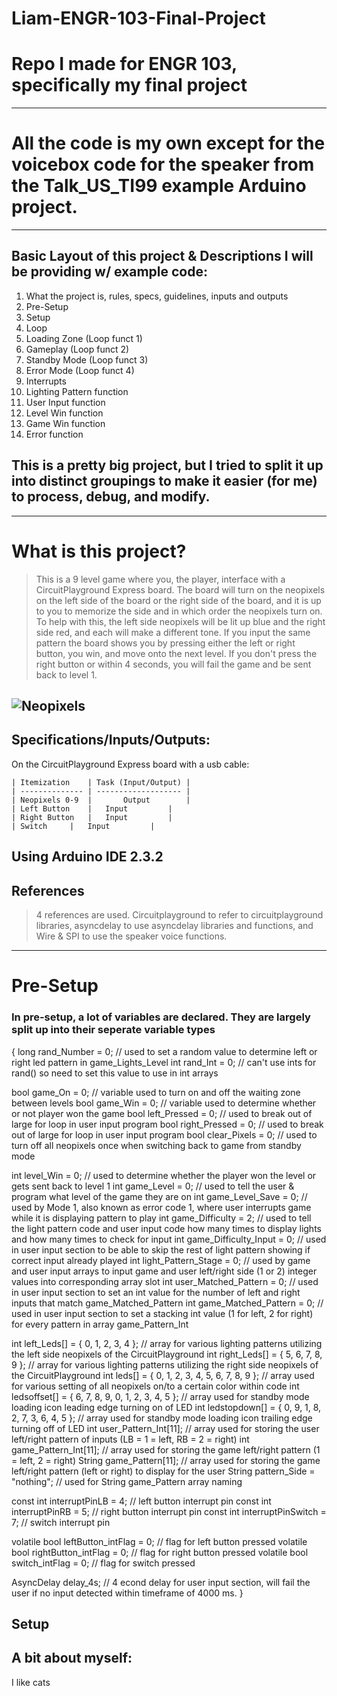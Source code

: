 # Liam-ENGR-103-Final-Project
# Repo I made for ENGR 103, specifically my final project
---
# All the code is my own except for the voicebox code for the speaker from the Talk_US_TI99 example Arduino project.
---
## Basic Layout of this project & Descriptions I will be providing w/ example code:
1. What the project is, rules, specs, guidelines, inputs and outputs
2. Pre-Setup
3. Setup
4. Loop
5. Loading Zone (Loop funct 1)
6. Gameplay (Loop funct 2)
7. Standby Mode (Loop funct 3)
8. Error Mode (Loop funct 4)
9. Interrupts
10. Lighting Pattern function
11. User Input function
12. Level Win function
13. Game Win function
14. Error function

## This is a pretty big project, but I tried to split it up into distinct groupings to make it easier (for me) to process, debug, and modify.
---
# What is this project?
> This is a 9 level game where you, the player, interface with a CircuitPlayground Express board. The board will turn on the neopixels on the left side of the board or the right side of the board, and it is up to you to memorize the side and in which order the neopixels turn on. To help with this, the left side neopixels will be lit up blue and the right side red, and each will make a different tone. If you input the same pattern the board shows you by pressing either the left or right button, you win, and move onto the next level. If you don't press the right button or within 4 seconds, you will fail the game and be sent back to level 1.

![Neopixels](https://cdn-learn.adafruit.com/assets/assets/000/034/012/large1024/circuit_playground_neoorder.jpg)
---
## Specifications/Inputs/Outputs:
On the CircuitPlayground Express board with a usb cable:

	| Itemization	 | Task (Input/Output) | 
 	| -------------- | ------------------- | 
	| Neopixels 0-9  |       Output        |
	| Left Button    | 	 Input         |
	| Right Button   |	 Input         |
 	| Switch 	 |	 Input         |
  Using Arduino IDE 2.3.2
---
## References
> 4 references are used. Circuitplayground to refer to circuitplayground libraries, asyncdelay to use asyncdelay libraries and functions, and Wire & SPI to use the speaker voice functions.
---
# Pre-Setup
### In pre-setup, a lot of variables are declared. They are largely split up into their seperate variable types
{
long rand_Number = 0;  // used to set a random value to determine left or right led pattern in game_Lights_Level
int rand_Int = 0;      // can't use ints for rand() so need to set this value to use in int arrays

bool game_On = 0;        // variable used to turn on and off the waiting zone between levels
bool game_Win = 0;       // variable used to determine whether or not player won the game
bool left_Pressed = 0;   // used to break out of large for loop in user input program
bool right_Pressed = 0;  // used to break out of large for loop in user input program
bool clear_Pixels = 0;   // used to turn off all neopixels once when switching back to game from standby mode

int level_Win = 0;              // used to determine whether the player won the level or gets sent back to level 1
int game_Level = 0;             // used to tell the user & program what level of the game they are on
int game_Level_Save = 0;        // used by Mode 1, also known as error code 1, where user interrupts game while it is displaying pattern to play
int game_Difficulty = 2;        // used to tell the light pattern code and user input code how many times to display lights and how many times to check for input
int game_Difficulty_Input = 0;  // used in user input section to be able to skip the rest of light pattern showing if correct input already played
int light_Pattern_Stage = 0;    // used by game and user input arrays to input game and user left/right side (1 or 2) integer values into corresponding array slot
int user_Matched_Pattern = 0;   // used in user input section to set an int value for the number of left and right inputs that match game_Matched_Pattern
int game_Matched_Pattern = 0;   // used in user input section to set a stacking int value (1 for left, 2 for right) for every pattern in array game_Pattern_Int

int left_Leds[] = { 0, 1, 2, 3, 4 };                   // array for various lighting patterns utilizing the left side neopixels of the CircuitPlayground
int right_Leds[] = { 5, 6, 7, 8, 9 };                  // array for various lighting patterns utilizing the right side neopixels of the CircuitPlayground
int leds[] = { 0, 1, 2, 3, 4, 5, 6, 7, 8, 9 };         // array used for various setting of all neopixels on/to a certain color within code
int ledsoffset[] = { 6, 7, 8, 9, 0, 1, 2, 3, 4, 5 };   // array used for standby mode loading icon leading edge turning on of LED
int ledstopdown[] = { 0, 9, 1, 8, 2, 7, 3, 6, 4, 5 };  // array used for standby mode loading icon trailing edge turning off of LED
int user_Pattern_Int[11];                              // array used for storing the user left/right pattern of inputs (LB = 1 = left, RB = 2 = right)
int game_Pattern_Int[11];                              // array used for storing the game left/right pattern (1 = left, 2 = right)
String game_Pattern[11];                               // array used for storing the game left/right pattern (left or right) to display for the user
String pattern_Side = "nothing";                       // used for String game_Pattern array naming

const int interruptPinLB = 4;      // left button interrupt pin
const int interruptPinRB = 5;      // right button interrupt pin
const int interruptPinSwitch = 7;  // switch interrupt pin

volatile bool leftButton_intFlag = 0;   // flag for left button pressed
volatile bool rightButton_intFlag = 0;  // flag for right button pressed
volatile bool switch_intFlag = 0;       // flag for switch pressed

AsyncDelay delay_4s;  // 4 econd delay for user input section, will fail the user if no input detected within timeframe of 4000 ms. }

## Setup

## A bit about myself:
I like cats

